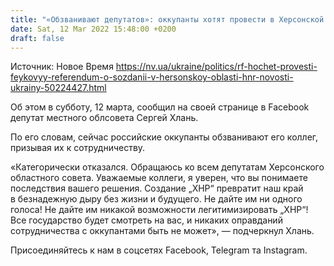 ```yaml
---
title: "«Обзванивают депутатов»: оккупанты хотят провести в Херсонской области псевдореферендум о создании «ХНР»"
date: Sat, 12 Mar 2022 15:48:00 +0200
draft: false
---
```

Источник: Новое Время https://nv.ua/ukraine/politics/rf-hochet-provesti-feykovyy-referendum-o-sozdanii-v-hersonskoy-oblasti-hnr-novosti-ukrainy-50224427.html


Об этом в субботу, 12 марта, сообщил на своей странице в Facebook депутат местного облсовета Сергей Хлань.

По его словам, сейчас российские оккупанты обзванивают его коллег, призывая их к сотрудничеству.

«Категорически отказался. Обращаюсь ко всем депутатам Херсонского областного совета. Уважаемые коллеги, я уверен, что вы понимаете последствия вашего решения. Создание „ХНР“ превратит наш край в безнадежную дыру без жизни и будущего. Не дайте им ни одного голоса! Не дайте им никакой возможности легитимизировать „ХНР“! Все государство будет смотреть на вас, и никаких оправданий сотрудничества с оккупантами быть не может», — подчеркнул Хлань.

Присоединяйтесь к нам в соцсетях Facebook, Telegram та Instagram.

